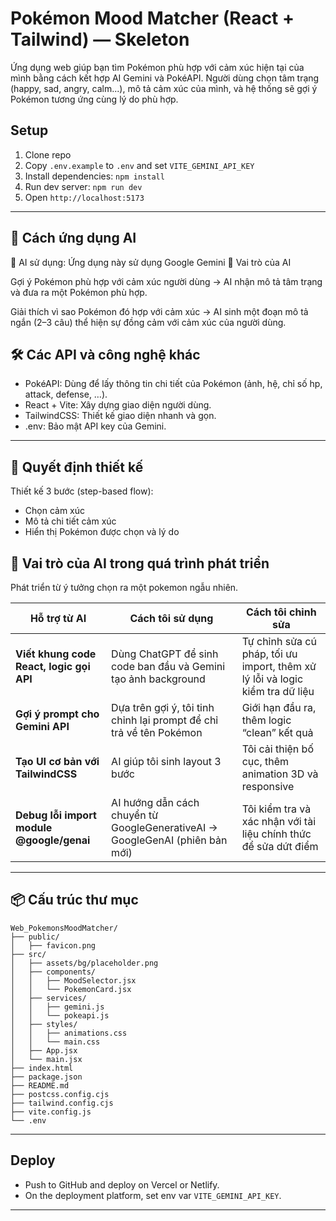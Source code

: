 # Pokémon Mood Matcher (React + Tailwind) — Skeleton

Ứng dụng web giúp bạn tìm Pokémon phù hợp với cảm xúc hiện tại của mình bằng cách kết hợp AI Gemini và PokéAPI.
Người dùng chọn tâm trạng (happy, sad, angry, calm...), mô tả cảm xúc của mình, và hệ thống sẽ gợi ý Pokémon tương ứng cùng lý do phù hợp.

## Setup
1. Clone repo
2. Copy `.env.example` to `.env` and set `VITE_GEMINI_API_KEY`
3. Install dependencies: `npm install`
4. Run dev server: `npm run dev`
5. Open `http://localhost:5173`

---

## 🧠 Cách ứng dụng AI
🔹 AI sử dụng: Ứng dụng này sử dụng Google Gemini 
🔹 Vai trò của AI

Gợi ý Pokémon phù hợp với cảm xúc người dùng → AI nhận mô tả tâm trạng và đưa ra một Pokémon phù hợp.

Giải thích vì sao Pokémon đó hợp với cảm xúc → AI sinh một đoạn mô tả ngắn (2–3 câu) thể hiện sự đồng cảm với cảm xúc của người dùng.

## 🛠️ Các API và công nghệ khác
- PokéAPI: Dùng để lấy thông tin chi tiết của Pokémon (ảnh, hệ, chỉ số hp, attack, defense, …).
- React + Vite: Xây dựng giao diện người dùng.
- TailwindCSS: Thiết kế giao diện nhanh và gọn.
- .env: Bảo mật API key của Gemini.

--- 

## 🎨 Quyết định thiết kế

Thiết kế 3 bước (step-based flow):

- Chọn cảm xúc
- Mô tả chi tiết cảm xúc
- Hiển thị Pokémon được chọn và lý do

## 🤖 Vai trò của AI trong quá trình phát triển

Phát triển từ ý tưởng chọn ra một pokemon ngẫu nhiên.

| Hỗ trợ từ AI | Cách tôi sử dụng | Cách tôi chỉnh sửa |
|---------------|------------------|--------------------|
| **Viết khung code React, logic gọi API** | Dùng ChatGPT để sinh code ban đầu và Gemini tạo ảnh background | Tự chỉnh sửa cú pháp, tối ưu import, thêm xử lý lỗi và logic kiểm tra dữ liệu |
| **Gợi ý prompt cho Gemini API** | Dựa trên gợi ý, tôi tinh chỉnh lại prompt để chỉ trả về tên Pokémon | Giới hạn đầu ra, thêm logic “clean” kết quả |
| **Tạo UI cơ bản với TailwindCSS** | AI giúp tôi sinh layout 3 bước | Tôi cải thiện bố cục, thêm animation 3D và responsive |
| **Debug lỗi import module @google/genai** | AI hướng dẫn cách chuyển từ GoogleGenerativeAI → GoogleGenAI (phiên bản mới) | Tôi kiểm tra và xác nhận với tài liệu chính thức để sửa dứt điểm |

---

## 📦 Cấu trúc thư mục

```text
Web_PokemonsMoodMatcher/
├── public/
│   ├── favicon.png
├── src/
│   ├── assets/bg/placeholder.png
│   ├── components/
│   │   ├── MoodSelector.jsx
│   │   └── PokemonCard.jsx
│   ├── services/
│   │   ├── gemini.js
│   │   └── pokeapi.js
│   ├── styles/
│   │   ├── animations.css
│   │   └── main.css
│   ├── App.jsx
│   └── main.jsx
├── index.html
├── package.json
├── README.md
├── postcss.config.cjs
├── tailwind.config.cjs
├── vite.config.js
└── .env
```

---

## Deploy
- Push to GitHub and deploy on Vercel or Netlify.
- On the deployment platform, set env var `VITE_GEMINI_API_KEY`.

---




